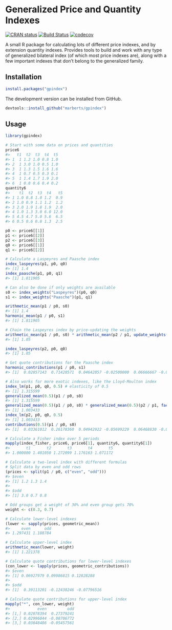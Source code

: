 
<!-- README.md is generated from README.Rmd. Please edit that file. -->

# Generalized Price and Quantity Indexes

<!-- Badges -->

[![CRAN
status](https://www.r-pkg.org/badges/version/gpindex)](https://cran.r-project.org/package=gpindex)
[![Build
Status](https://travis-ci.org/marberts/gpindex.svg?branch=master)](https://travis-ci.org/marberts/gpindex)
[![codecov](https://codecov.io/gh/marberts/gpindex/branch/master/graph/badge.svg)](https://codecov.io/gh/marberts/gpindex)

A small R package for calculating lots of different price indexes, and
by extension quantity indexes. Provides tools to build and work with any
type of generalized bilateral index (of which most price indexes are),
along with a few important indexes that don’t belong to the generalized
family.

## Installation

``` r
install.packages("gpindex")
```

The development version can be installed from GitHub.

``` r
devtools::install_github("marberts/gpindex")
```

## Usage

``` r
library(gpindex)

# Start with some data on prices and quantities
price6
#>   t1  t2  t3  t4  t5
#> 1  1 1.2 1.0 0.8 1.0
#> 2  1 3.0 1.0 0.5 1.0
#> 3  1 1.3 1.5 1.6 1.6
#> 4  1 0.7 0.5 0.3 0.1
#> 5  1 1.4 1.7 1.9 2.0
#> 6  1 0.8 0.6 0.4 0.2
quantity6
#>    t1  t2  t3  t4   t5
#> 1 1.0 0.8 1.0 1.2  0.9
#> 2 1.0 0.9 1.1 1.2  1.2
#> 3 2.0 1.9 1.8 1.9  2.0
#> 4 1.0 1.3 3.0 6.0 12.0
#> 5 4.5 4.7 5.0 5.6  6.5
#> 6 0.5 0.6 0.8 1.3  2.5

p0 <- price6[[1]]
p1 <- price6[[2]]
p2 <- price6[[3]]
q0 <- price6[[1]]
q1 <- price6[[2]]

# Calculate a Laspeyres and Paasche index
index_laspeyres(p1, p0, q0)
#> [1] 1.4
index_paasche(p1, p0, q1)
#> [1] 1.811905

# Can also be done if only weights are available
s0 <- index_weights("Laspeyres")(p0, q0)
s1 <- index_weights("Paasche")(p1, q1)

arithmetic_mean(p1 / p0, s0)
#> [1] 1.4
harmonic_mean(p1 / p0, s1)
#> [1] 1.811905

# Chain the Laspeyres index by price-updating the weights
arithmetic_mean(p1 / p0, s0) * arithmetic_mean(p2 / p1, update_weights(p1 / p0, s0))
#> [1] 1.05

index_laspeyres(p2, p0, q0)
#> [1] 1.05

# Get quote contributions for the Paasche index
harmonic_contributions(p1 / p0, s1)
#> [1]  0.02857143  0.71428571  0.04642857 -0.02500000  0.06666667 -0.01904762

# Also works for more exotic indexes, like the Lloyd-Moulton index
index_lm(p1, p0, q0, 0.5) # elasticity of 0.5
#> [1] 1.315599
generalized_mean(0.5)(p1 / p0, s0)
#> [1] 1.315599
generalized_mean(0.5)(p1 / p0, s0) * generalized_mean(0.5)(p2 / p1, factor_weights(0.5)(p1 / p0, s0))
#> [1] 1.003433
index_lm(p2, p0, q0, 0.5)
#> [1] 1.003433
contributions(0.5)(p1 / p0, s0)
#> [1]  0.03361012  0.26178360  0.04942922 -0.05699229  0.06468830 -0.03691970

# Calculate a Fisher index over 5 periods
mapply(index_fisher, price6, price6[1], quantity6, quantity6[1])
#>       t1       t2       t3       t4       t5 
#> 1.000000 1.401050 1.272099 1.176163 1.071172

# Calculate a two-level index with different formulas
# Split data by even and odd rows
(prices <- split(p1 / p0, c("even", "odd")))
#> $even
#> [1] 1.2 1.3 1.4
#> 
#> $odd
#> [1] 3.0 0.7 0.8

# Odd groups get a weight of 30% and even group gets 70%
weight <- c(0.3, 0.7)

# Calculate lower-level indexes
(lower <- sapply(prices, geometric_mean))
#>     even      odd 
#> 1.297431 1.188784

# Calculate upper-level index
arithmetic_mean(lower, weight)
#> [1] 1.221378

# Calculate quote contributions for lower-level indexes
(con_lower <- lapply(prices, geometric_contributions))
#> $even
#> [1] 0.06927979 0.09986815 0.12828288
#> 
#> $odd
#> [1]  0.39113201 -0.12438246 -0.07796516

# Calculate quote contributions for upper-level index
mapply("*", con_lower, weight)
#>            even         odd
#> [1,] 0.02078394  0.27379241
#> [2,] 0.02996044 -0.08706772
#> [3,] 0.03848486 -0.05457561
```
